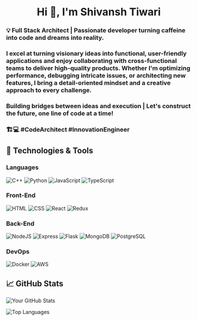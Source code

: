 <h1 align="center">Hi 👋, I'm Shivansh Tiwari</h1>

<h3 align="left"> 💡 Full Stack Architect | Passionate developer turning caffeine into code and dreams into reality. </h3>
<h3 align="left"> I excel at turning visionary ideas into functional, user-friendly applications and enjoy collaborating with cross-functional teams to deliver high-quality products. Whether I'm optimizing performance, debugging intricate issues, or architecting new features, I bring a detail-oriented mindset and a creative approach to every challenge.</h3>
<h3 align="left"> Building bridges between ideas and execution | Let's construct the future, one line of code at a time!</h3>
<h3 align="left"> 🏗️💻 #CodeArchitect #InnovationEngineer</h3>

## 🚀 Technologies & Tools

### Languages
![C++](https://img.shields.io/badge/c++-%2300599C.svg?style=for-the-badge&logo=c%2B%2B&logoColor=white) 
![Python](https://img.shields.io/badge/python-3670A0?style=for-the-badge&logo=python&logoColor=ffdd54) 
![JavaScript](https://img.shields.io/badge/javascript-%23323330.svg?style=for-the-badge&logo=javascript&logoColor=%23F7DF1E) 
![TypeScript](https://img.shields.io/badge/typescript-%23007ACC.svg?style=for-the-badge&logo=typescript&logoColor=white)

### Front-End
![HTML](https://img.shields.io/badge/html5-%23E34F26.svg?style=for-the-badge&logo=html5&logoColor=white) 
![CSS](https://img.shields.io/badge/css3-%231572B6.svg?style=for-the-badge&logo=css3&logoColor=white) 
![React](https://img.shields.io/badge/react-%2320232a.svg?style=for-the-badge&logo=react&logoColor=%2361DAFB) 
![Redux](https://img.shields.io/badge/redux-%23593d88.svg?style=for-the-badge&logo=redux&logoColor=white)

### Back-End
![NodeJS](https://img.shields.io/badge/node.js-6DA55F?style=for-the-badge&logo=node.js&logoColor=white) 
![Express](https://img.shields.io/badge/express-%23404d59.svg?style=for-the-badge&logo=express&logoColor=white) 
![Flask](https://img.shields.io/badge/flask-%23000.svg?style=for-the-badge&logo=flask&logoColor=white) 
![MongoDB](https://img.shields.io/badge/mongodb-%2347A248.svg?style=for-the-badge&logo=mongodb&logoColor=white) 
![PostgreSQL](https://img.shields.io/badge/postgresql-%23336791.svg?style=for-the-badge&logo=postgresql&logoColor=white) 

### DevOps
![Docker](https://img.shields.io/badge/docker-%23326CE5.svg?style=for-the-badge&logo=docker&logoColor=white) 
![AWS](https://img.shields.io/badge/AWS-%23FF9900.svg?style=for-the-badge&logo=amazon-aws&logoColor=white)

## 📈 GitHub Stats

![Your GitHub Stats](https://github-readme-stats.vercel.app/api?username=ShivanshTiwari01&show_icons=true&hide_title=true&count_private=true&theme=radical)

![Top Languages](https://github-readme-stats.vercel.app/api/top-langs/?username=ShivanshTiwari01&layout=compact&theme=radical)


